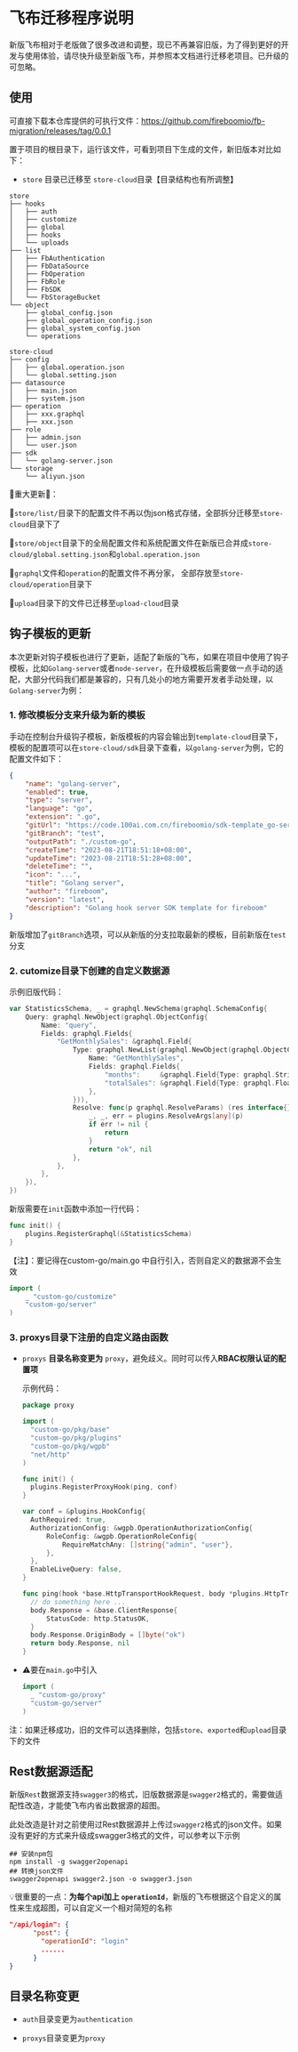 # 飞布迁移程序说明

新版飞布相对于老版做了很多改进和调整，现已不再兼容旧版，为了得到更好的开发与使用体验，请尽快升级至新版飞布，并参照本文档进行迁移老项目。已升级的可忽略。

## 使用

可直接下载本仓库提供的可执行文件：https://github.com/fireboomio/fb-migration/releases/tag/0.0.1

置于项目的根目录下，运行该文件，可看到项目下生成的文件，新旧版本对比如下：

- `store` 目录已迁移至 `store-cloud`目录【目录结构也有所调整】

```
store
├── hooks
│   ├── auth
│   ├── customize
│   ├── global
│   ├── hooks
│   └── uploads
├── list
│   ├── FbAuthentication
│   ├── FbDataSource
│   ├── FbOperation
│   ├── FbRole
│   ├── FbSDK
│   └── FbStorageBucket
└── object
    ├── global_config.json
    ├── global_operation_config.json
    ├── global_system_config.json
    └── operations
```

```
store-cloud
├── config
│   ├── global.operation.json
│   └── global.setting.json
├── datasource
│   ├── main.json
│   ├── system.json
├── operation
│   ├── xxx.graphql
│   ├── xxx.json
├── role
│   ├── admin.json
│   └── user.json
├── sdk
│   └── golang-server.json
└── storage
    └── aliyun.json
```

🎉重大更新🎉：

🌟`store/list/`目录下的配置文件不再以伪json格式存储，全部拆分迁移至`store-cloud`目录下了

🌟`store/object`目录下的全局配置文件和系统配置文件在新版已合并成`store-cloud/global.setting.json`和`global.operation.json`

🌟`graphql`文件和`operation`的配置文件不再分家， 全部存放至`store-cloud/operation`目录下

🌟`upload`目录下的文件已迁移至`upload-cloud`目录

## 钩子模板的更新

本次更新对钩子模板也进行了更新，适配了新版的飞布，如果在项目中使用了钩子模板，比如`Golang-server`或者`node-server`，在升级模板后需要做一点手动的适配，大部分代码我们都是兼容的，只有几处小的地方需要开发者手动处理，以`Golang-server`为例：

### 1. 修改模板分支来升级为新的模板

手动在控制台升级钩子模板，新版模板的内容会输出到`template-cloud`目录下，模板的配置项可以在`store-cloud/sdk`目录下查看，以`golang-server`为例，它的配置文件如下：

```json
{
	"name": "golang-server",
	"enabled": true,
	"type": "server",
	"language": "go",
	"extension": ".go",
	"gitUrl": "https://code.100ai.com.cn/fireboomio/sdk-template_go-server.git",
	"gitBranch": "test",
	"outputPath": "./custom-go",
	"createTime": "2023-08-21T18:51:18+08:00",
	"updateTime": "2023-08-21T18:51:28+08:00",
	"deleteTime": "",
	"icon": "...",
	"title": "Golang server",
	"author": "fireboom",
	"version": "latest",
	"description": "Golang hook server SDK template for fireboom"
}
```

新版增加了`gitBranch`选项，可以从新版的分支拉取最新的模板，目前新版在`test`分支



### 2. cutomize目录下创建的自定义数据源

示例旧版代码：

```go
var StatisticsSchema, _ = graphql.NewSchema(graphql.SchemaConfig{
	Query: graphql.NewObject(graphql.ObjectConfig{
		Name: "query",
		Fields: graphql.Fields{
			"GetMonthlySales": &graphql.Field{
				Type: graphql.NewList(graphql.NewObject(graphql.ObjectConfig{
					Name: "GetMonthlySales",
					Fields: graphql.Fields{
						"months":     &graphql.Field{Type: graphql.String},
						"totalSales": &graphql.Field{Type: graphql.Float},
					},
				})),
				Resolve: func(p graphql.ResolveParams) (res interface{}, err error) {
					_, _, err = plugins.ResolveArgs[any](p)
					if err != nil {
						return
					}
					return "ok", nil
				},
			},
		},
	}),
})
```

新版需要在`init`函数中添加一行代码：

```go
func init() {
	plugins.RegisterGraphql(&StatisticsSchema)
}
```

【注】：要记得在custom-go/main.go 中自行引入，否则自定义的数据源不会生效

```go
import (
	_ "custom-go/customize"
	"custom-go/server"
)
```

### 3. proxys目录下注册的自定义路由函数

- `proxys` **目录名称变更为** `proxy`，避免歧义。同时可以传入**RBAC权限认证的配置项**

  示例代码：

  ```go
  package proxy
  
  import (
  	"custom-go/pkg/base"
  	"custom-go/pkg/plugins"
  	"custom-go/pkg/wgpb"
  	"net/http"
  )
  
  func init() {
  	plugins.RegisterProxyHook(ping, conf)
  }
  
  var conf = &plugins.HookConfig{
  	AuthRequired: true,
  	AuthorizationConfig: &wgpb.OperationAuthorizationConfig{
  		RoleConfig: &wgpb.OperationRoleConfig{
  			RequireMatchAny: []string{"admin", "user"},
  		},
  	},
  	EnableLiveQuery: false,
  }
  
  func ping(hook *base.HttpTransportHookRequest, body *plugins.HttpTransportBody) (*base.ClientResponse, error) {
  	// do something here ...
  	body.Response = &base.ClientResponse{
  		StatusCode: http.StatusOK,
  	}
  	body.Response.OriginBody = []byte("ok")
  	return body.Response, nil
  }
  ```

- ⚠️要在`main.go`中引入

  ```go
  import (
  	_ "custom-go/proxy"
  	"custom-go/server"
  )
  ```

注：如果迁移成功，旧的文件可以选择删除，包括`store`、`exported`和`upload`目录下的文件

## Rest数据源适配

新版`Rest`数据源支持`swagger3`的格式，旧版数据源是`swagger2`格式的，需要做适配性改造，才能使飞布内省出数据源的超图。

此处改造是针对之前使用过Rest数据源并上传过`swagger2`格式的json文件。如果没有更好的方式来升级成swagger3格式的文件，可以参考以下示例

```shell
## 安装npm包
npm install -g swagger2openapi
## 转换json文件
swagger2openapi swagger2.json -o swagger3.json
```

💡很重要的一点：**为每个api加上 `operationId`**，新版的飞布根据这个自定义的属性来生成超图，可以自定义一个相对简短的名称

```json
"/api/login": {
      "post": {
        "operationId": "login"
        ......
      }
}
```

## 目录名称变更

- `auth`目录变更为`authentication`

- `proxys`目录变更为`proxy`

  
